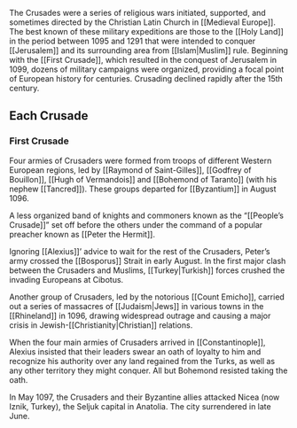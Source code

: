 The Crusades were a series of religious wars initiated, supported, and sometimes directed by the Christian Latin Church in [[Medieval Europe]]. The best known of these military expeditions are those to the [[Holy Land]] in the period between 1095 and 1291 that were intended to conquer [[Jerusalem]] and its surrounding area from [[Islam|Muslim]] rule. Beginning with the [[First Crusade]], which resulted in the conquest of Jerusalem in 1099, dozens of military campaigns were organized, providing a focal point of European history for centuries. Crusading declined rapidly after the 15th century.
## Each Crusade
### First Crusade
Four armies of Crusaders were formed from troops of different Western European regions, led by [[Raymond of Saint-Gilles]], [[Godfrey of Bouillon]], [[Hugh of Vermandois]] and [[Bohemond of Taranto]] (with his nephew [[Tancred]]). These groups departed for [[Byzantium]] in August 1096.

A less organized band of knights and commoners known as the “[[People’s Crusade]]” set off before the others under the command of a popular preacher known as [[Peter the Hermit]].

Ignoring [[Alexius]]’ advice to wait for the rest of the Crusaders, Peter’s army crossed the [[Bosporus]] Strait in early August. In the first major clash between the Crusaders and Muslims, [[Turkey|Turkish]] forces crushed the invading Europeans at Cibotus.

Another group of Crusaders, led by the notorious [[Count Emicho]], carried out a series of massacres of [[Judaism|Jews]] in various towns in the [[Rhineland]] in 1096, drawing widespread outrage and causing a major crisis in Jewish-[[Christianity|Christian]] relations.

When the four main armies of Crusaders arrived in [[Constantinople]], Alexius insisted that their leaders swear an oath of loyalty to him and recognize his authority over any land regained from the Turks, as well as any other territory they might conquer. All but Bohemond resisted taking the oath.

In May 1097, the Crusaders and their Byzantine allies attacked Nicea (now Iznik, Turkey), the Seljuk capital in Anatolia. The city surrendered in late June.